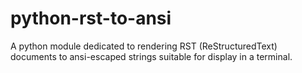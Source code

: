 # python-rst-to-ansi

A python module dedicated to rendering RST (ReStructuredText) documents
to ansi-escaped strings suitable for display in a terminal.
